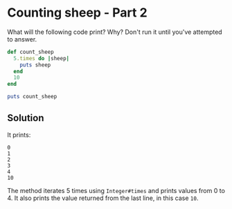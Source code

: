 # Counting sheep - Part 2

What will the following code print? Why? Don't run it until you've attempted to answer.

```ruby
def count_sheep
  5.times do |sheep|
    puts sheep
  end
  10
end

puts count_sheep
```

## Solution

It prints:

```
0
1
2
3
4
10
```

The method iterates 5 times using ```Integer#times``` and prints values from 0 to 4. It also prints the value returned from the last line, in this case ```10```.
